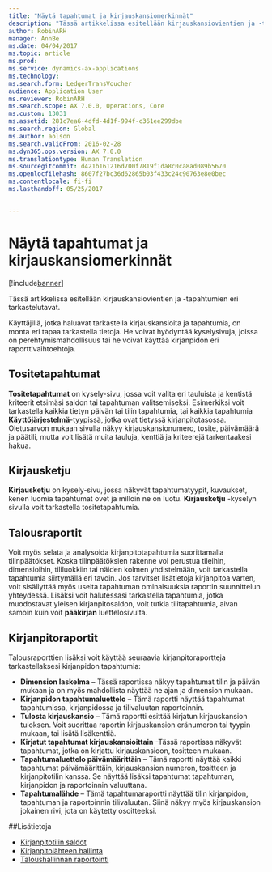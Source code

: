 ```yaml
---
title: "Näytä tapahtumat ja kirjauskansiomerkinnät"
description: "Tässä artikkelissa esitellään kirjauskansiovientien ja -tapahtumien eri tarkastelutavat."
author: RobinARH
manager: AnnBe
ms.date: 04/04/2017
ms.topic: article
ms.prod: 
ms.service: dynamics-ax-applications
ms.technology: 
ms.search.form: LedgerTransVoucher
audience: Application User
ms.reviewer: RobinARH
ms.search.scope: AX 7.0.0, Operations, Core
ms.custom: 13031
ms.assetid: 281c7ea6-4dfd-4d1f-994f-c361ee299dbe
ms.search.region: Global
ms.author: aolson
ms.search.validFrom: 2016-02-28
ms.dyn365.ops.version: AX 7.0.0
ms.translationtype: Human Translation
ms.sourcegitcommit: d421b161216d700f7819f1da8c0ca8ad089b5670
ms.openlocfilehash: 8607f27bc36d62865b03f433c24c90763e8e0bec
ms.contentlocale: fi-fi
ms.lasthandoff: 05/25/2017


---
```


# <a name="view-journal-entries-and-transactions"></a>Näytä tapahtumat ja kirjauskansiomerkinnät

[!include[banner](../includes/banner.md)]


Tässä artikkelissa esitellään kirjauskansiovientien ja -tapahtumien eri tarkastelutavat. 

Käyttäjillä, jotka haluavat tarkastella kirjauskansioita ja tapahtumia, on monta eri tapaa tarkastella tietoja. He voivat hyödyntää kyselysivuja, joissa on perehtymismahdollisuus tai he voivat käyttää kirjanpidon eri raporttivaihtoehtoja.

## <a name="voucher-transactions"></a>Tositetapahtumat
**Tositetapahtumat** on kysely-sivu, jossa voit valita eri tauluista ja kentistä kriteerit etsimäsi saldon tai tapahtuman valitsemiseksi. Esimerkiksi voit tarkastella kaikkia tietyn päivän tai tilin tapahtumia, tai kaikkia tapahtumia **Käyttöjärjestelmä**-tyypissä, jotka ovat tietyssä kirjanpitotasossa. Oletusarvon mukaan sivulla näkyy kirjauskansionumero, tosite, päivämäärä ja päätili, mutta voit lisätä muita tauluja, kenttiä ja kriteerejä tarkentaakesi hakua.

## <a name="audit-trail"></a>Kirjausketju
**Kirjausketju** on kysely-sivu, jossa näkyvät tapahtumatyypit, kuvaukset, kenen luomia tapahtumat ovet ja milloin ne on luotu. **Kirjausketju** -kyselyn sivulla voit tarkastella tositetapahtumia.

## <a name="financial-reports"></a>Talousraportit
Voit myös selata ja analysoida kirjanpitotapahtumia suorittamalla tilinpäätökset. Koska tilinpäätöksien rakenne voi perustua tileihin, dimensioihin, tililuokkiin tai näiden kolmen yhdistelmään, voit tarkastella tapahtumia siirtymällä eri tavoin. Jos tarvitset lisätietoja kirjanpitoa varten, voit sisällyttää myös useita tapahtuman ominaisuuksia raportin suunnittelun yhteydessä. Lisäksi voit halutessasi tarkastella tapahtumia, jotka muodostavat yleisen kirjanpitosaldon, voit tutkia tilitapahtumia, aivan samoin kuin voit **pääkirjan** luettelosivulta.

## <a name="ledger-reports"></a>Kirjanpitoraportit
Talousraporttien lisäksi voit käyttää seuraavia kirjanpitoraportteja tarkastellaksesi kirjanpidon tapahtumia:

-   **Dimension laskelma** – Tässä raportissa näkyy tapahtumat tilin ja päivän mukaan ja on myös mahdollista näyttää ne ajan ja dimension mukaan.
-   **Kirjanpidon tapahtumaluettelo** – Tämä raportti näyttää tapahtumat tapahtumissa, kirjanpidossa ja tilivaluutan raportoinnin.
-   **Tulosta kirjauskansio** – Tämä raportti esittää kirjatun kirjauskansion tuloksen. Voit suorittaa raportin kirjauskansion eränumeron tai tyypin mukaan, tai lisätä lisäkenttiä.
-   **Kirjatut tapahtumat kirjauskansioittain** -Tässä raportissa näkyvät tapahtumat, jotka on kirjattu kirjauskansioon, tositteen mukaan.
-   **Tapahtumaluettelo päivämäärittäin** – Tämä raportti näyttää kaikki tapahtumat päivämäärittäin, kirjauskansion numeron, tositteen ja kirjanpitotilin kanssa. Se näyttää lisäksi tapahtumat tapahtuman, kirjanpidon ja raportoinnin valuuttana.
-   **Tapahtumalähde** – Tämä tapahtumaraportti näyttää tilin kirjanpidon, tapahtuman ja raportoinnin tilivaluutan. Siinä näkyy myös kirjauskansion jokainen rivi, jota on käytetty osoitteeksi.


##<a name="see-also"></a>Lisätietoja
- [Kirjanpitotilin saldot](general-ledger-account-balances.md) 
- [Kirjanpitolähteen hallinta](..\accounts-payable\accounting-source-explorer.md)
- [Taloushallinnan raportointi](financial-reporting-getting-started.md)




